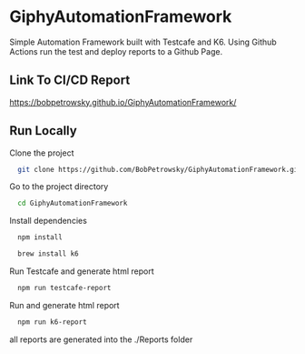 # GiphyAutomationFramework
Simple Automation Framework built with Testcafe and K6. Using Github Actions run the test and deploy reports to a Github Page.


## Link To CI/CD Report

https://bobpetrowsky.github.io/GiphyAutomationFramework/


## Run Locally

Clone the project

```bash
  git clone https://github.com/BobPetrowsky/GiphyAutomationFramework.git
```

Go to the project directory

```bash
  cd GiphyAutomationFramework
```

Install dependencies

```bash
  npm install
```

```bash
  brew install k6
```

Run Testcafe and generate html report

```bash
  npm run testcafe-report
```

Run  and generate html report

```bash
  npm run k6-report
```
all reports are generated into the ./Reports folder
